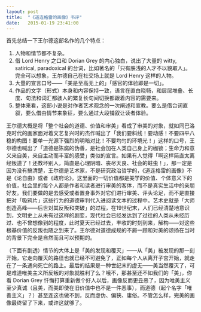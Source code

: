 ```yaml
---
layout: post
title:  "《道连格雷的画像》书评"
date:   2015-01-19 23:41:00
---
```


首先总结一下王尔德这部名作的几个特点：

1. 人物和情节都不复杂。
2. 借 Lord Henry 之口和 Dorian Grey 的内心独白，说出了大量的 witty, satirical, paradoxical 的台词，比如著名的「只有肤浅的人才不以貌取人」。完全可以想象，王尔德自己在社交场上就是 Lord Henry 这样的人物。
3. 大量的宣言口号——「美是至高无上的」「感官的体验即是一切」。
4. 作品的文字（形式）本身和内容保持一致，语言在直白晓畅，和层层堆叠、长度、句法和词汇都骇人的繁复长句间切换都跟着内容的需要来。
5. 整体来看，这部小说是对作者艺术观念的一次阐述和宣教。要么是借台词直叙，要么借由情节来象征，要么通过大段铺叙让读者体验。

王尔德大概是将「整个社会的道德、价值和审美」看成了审美的对象，就如同巴洛克时代的画家面对着文艺复兴时的杰作喊出了「我们要斜线！要动感！不要四平八稳的构图！要单一光源下强烈的明暗对比！不要均匀的环境光！」这样的口号，王尔德也喊出了「道德是陈腐的伪善，是社会加在人类自己身上的枷锁；生命力和意义来自美，来自主动而丰富的感受」类似的宣言。如果有人觉得「啊这样简直太离经叛道了！还教坏别人，简直是心理阴暗、丧尽天良、社会的蛀虫！」，那一定是因为没有搞清楚，王尔德是艺术家，不是研究政治哲学的，《道连格雷的画像》不是《论自由》或者《政府论》。这里面的一切价值都是美学的价值、个体意义下的价值，社会里的每个人都是作者和读者进行审美的客体，而不是真实生活中的亲朋好友。我们要做的是去感受或者置身事外对它们进行审美、评头论足，而不是直接把对「吸鸦片」这些行为的道德审判代入进阅读文本的过程中。艺术史就是「大师创造高峰——后世对其反叛和突破」的过程，在19世纪末，人们已经清楚地意识到，文明史上从未有过这样的剧变，现代社会已经发达到了过往的人类从未经历过、也不曾想像到的程度，此时夏天已经过去，丰收的时刻到来，解构——对这些根基价值的反叛也随之到来了。王尔德对道德成规的不屑一顾和对美的颂扬在当时的背景下完全是自然而且可以预期的。

（下面有剧透）情节的大体上是「美的发现和覆灭」——从「美」被发现的那一刻开始，它走向覆灭的路径也就已经不可避免了，正如每个人从离开子宫开始，就走在了一条通向死亡的路上。最后的结果是一种世纪末的虚无——美当然覆灭了，可是难道唯美主义所反叛的对象就胜利了么？哦不，那甚至还不如我们的「美」，你看 Dorian Grey 忏悔打算重新做个好人以后，画像反而更丑恶了，因为唯美主义至少真诚（且美，而美即使在旧价值中也不是一件恶事），而道德（起个名字「唯善主义」？）甚至连这也做不到，反而虚伪、偏狭、庸俗。不管怎么样，完美的画像最终留了下来，或许这就够了。

